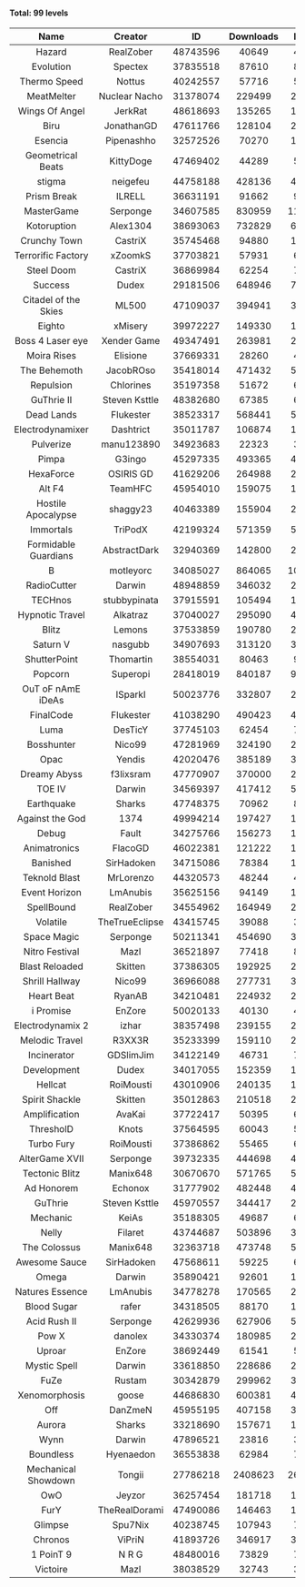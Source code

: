 #### Total: 99 levels

| Name | Creator | ID | Downloads | Likes |
|:---:|:---:|:---:|:---:|:---:|
| Hazard | RealZober | 48743596 | 40649 | 4464
| Evolution | Spectex | 37835518 | 87610 | 8795
| Thermo Speed | Nottus | 40242557 | 57716 | 5331
| MeatMelter | Nuclear Nacho | 31378074 | 229499 | 24360
| Wings Of Angel | JerkRat | 48618693 | 135265 | 14473
| Biru | JonathanGD | 47611766 | 128104 | 20216
| Esencia | Pipenashho | 32572526 | 70270 | 10392
| Geometrical Beats | KittyDoge | 47469402 | 44289 | 5756
| stigma | neigefeu | 44758188 | 428136 | 49200
| Prism Break | ILRELL | 36631191 | 91662 | 9670
| MasterGame | Serponge | 34607585 | 830959 | 112290
| Kotoruption | Alex1304 | 38693063 | 732829 | 65021
| Crunchy Town | CastriX | 35745468 | 94880 | 13236
| Terrorific Factory | xZoomkS | 37703821 | 57931 | 6029
| Steel Doom | CastriX | 36869984 | 62254 | 7626
| Success | Dudex | 29181506 | 648946 | 74440
| Citadel of the Skies | ML500 | 47109037 | 394941 | 31034
| Eighto | xMisery | 39972227 | 149330 | 13094
| Boss 4 Laser eye | Xender Game | 49347491 | 263981 | 23238
| Moira Rises | Elisione | 37669331 | 28260 | 4338
| The Behemoth | JacobROso | 35418014 | 471432 | 54613
| Repulsion | Chlorines | 35197358 | 51672 | 6903
| GuThrie II | Steven Ksttle | 48382680 | 67385 | 6864
| Dead Lands | Flukester | 38523317 | 568441 | 57933
| Electrodynamixer | Dashtrict | 35011787 | 106874 | 15667
| Pulverize | manu123890 | 34923683 | 22323 | 3574
| Pimpa | G3ingo | 45297335 | 493365 | 40658
| HexaForce | OSIRIS GD | 41629206 | 264988 | 20714
| Alt F4 | TeamHFC | 45954010 | 159075 | 13154
| Hostile Apocalypse | shaggy23 | 40463389 | 155904 | 24213
| Immortals | TriPodX | 42199324 | 571359 | 50169
| Formidable Guardians | AbstractDark | 32940369 | 142800 | 20707
| B | motleyorc | 34085027 | 864065 | 109591
| RadioCutter | Darwin | 48948859 | 346032 | 24059
| TECHnos | stubbypinata | 37915591 | 105494 | 12154
| Hypnotic Travel | Alkatraz | 37040027 | 295090 | 42192
| Blitz | Lemons | 37533859 | 190780 | 23323
| Saturn V | nasgubb | 34907693 | 313120 | 39244
| ShutterPoint | Thomartin | 38554031 | 80463 | 9193
| Popcorn | Superopi | 28418019 | 840187 | 94974
| OuT oF nAmE iDeAs | ISparkI | 50023776 | 332807 | 24864
| FinalCode | Flukester | 41038290 | 490423 | 48313
| Luma | DesTicY | 37745103 | 62454 | 7921
| Bosshunter | Nico99 | 47281969 | 324190 | 29709
| Opac | Yendis | 42020476 | 385189 | 37741
| Dreamy Abyss | f3lixsram | 47770907 | 370000 | 28970
| TOE IV | Darwin | 34569397 | 417412 | 50636
| Earthquake  | Sharks | 47748375 | 70962 | 8631
| Against the God | 1374 | 49994214 | 197427 | 18107
| Debug | Fault | 34275766 | 156273 | 19417
| Animatronics | FlacoGD | 46022381 | 121222 | 12470
| Banished | SirHadoken | 34715086 | 78384 | 10042
| Teknold Blast | MrLorenzo | 44320573 | 48244 | 4825
| Event Horizon | LmAnubis | 35625156 | 94149 | 11638
| SpellBound | RealZober | 34554962 | 164949 | 22330
| Volatile | TheTrueEclipse | 43415745 | 39088 | 3962
| Space Magic | Serponge | 50211341 | 454690 | 36258
| Nitro Festival | Mazl | 36521897 | 77418 | 8241
| Blast Reloaded | Skitten | 37386305 | 192925 | 21214
| Shrill Hallway | Nico99 | 36966088 | 277731 | 37456
| Heart Beat | RyanAB | 34210481 | 224932 | 28079
| i Promise | EnZore | 50020133 | 40130 | 4628
| Electrodynamix 2 | izhar | 38357498 | 239155 | 29674
| Melodic Travel | R3XX3R | 35233399 | 159110 | 28121
| Incinerator | GDSlimJim | 34122149 | 46731 | 7102
| Development | Dudex | 34017055 | 152359 | 17480
| Hellcat | RoiMousti | 43010906 | 240135 | 17296
| Spirit Shackle | Skitten | 35012863 | 210518 | 28248
| Amplification | AvaKai | 37722417 | 50395 | 6159
| ThresholD | Knots | 37564595 | 60043 | 5188
| Turbo Fury | RoiMousti | 37386862 | 55465 | 6476
| AlterGame XVII | Serponge | 39732335 | 444698 | 47831
| Tectonic Blitz | Manix648 | 30670670 | 571765 | 58515
| Ad Honorem | Echonox | 31777902 | 482448 | 49456
| GuThrie | Steven Ksttle | 45970557 | 344417 | 25915
| Mechanic | KeiAs | 35188305 | 49687 | 6207
| Nelly | Filaret | 43744687 | 503896 | 35150
| The Colossus | Manix648 | 32363718 | 473748 | 50604
| Awesome Sauce | SirHadoken | 47568611 | 59225 | 6930
| Omega | Darwin | 35890421 | 92601 | 11650
| Natures Essence | LmAnubis | 34778278 | 170565 | 22372
| Blood Sugar | rafer | 34318505 | 88170 | 11650
| Acid Rush II | Serponge | 42629936 | 627906 | 52622
| Pow X | danolex | 34330374 | 180985 | 28115
| Uproar | EnZore | 38692449 | 61541 | 5898
| Mystic Spell | Darwin | 33618850 | 228686 | 25920
| FuZe | Rustam | 30342879 | 299962 | 30374
| Xenomorphosis | goose | 44686830 | 600381 | 43964
| Off | DanZmeN | 45955195 | 407158 | 34597
| Aurora | Sharks | 33218690 | 157671 | 16619
| Wynn | Darwin | 47896521 | 23816 | 3012
| Boundless | Hyenaedon | 36553838 | 62984 | 7965
| Mechanical Showdown | Tongii | 27786218 | 2408623 | 261696
| OwO | Jeyzor | 36257454 | 181718 | 19836
| FurY | TheRealDorami | 47490086 | 146463 | 15979
| Glimpse | Spu7Nix | 40238745 | 107943 | 7388
| Chronos | ViPriN | 41893726 | 346917 | 31437
| 1 PoinT 9 | N R G | 48480016 | 73829 | 7321
| Victoire | Mazl | 38038529 | 32743 | 3559
